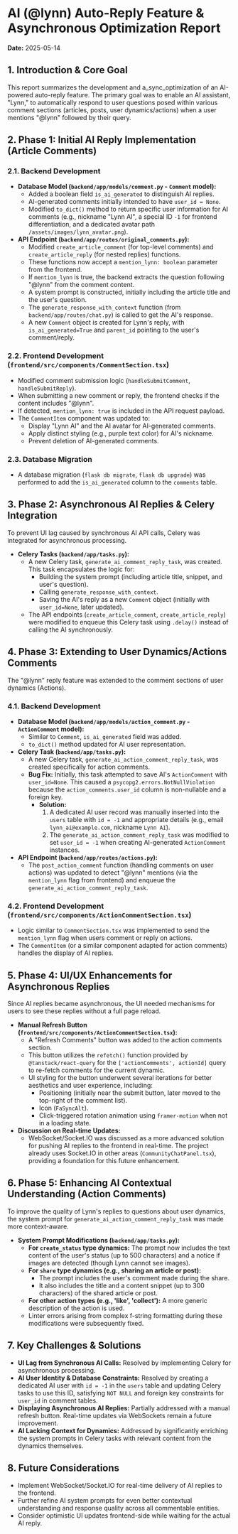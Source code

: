 # AI (@lynn) Auto-Reply Feature & Asynchronous Optimization Report

**Date:** 2025-05-14

## 1. Introduction & Core Goal

This report summarizes the development and a_sync_optimization of an AI-powered auto-reply feature. The primary goal was to enable an AI assistant, "Lynn," to automatically respond to user questions posed within various comment sections (articles, posts, user dynamics/actions) when a user mentions "@lynn" followed by their query.

## 2. Phase 1: Initial AI Reply Implementation (Article Comments)

### 2.1. Backend Development

*   **Database Model (`backend/app/models/comment.py` - `Comment` model):**
    *   Added a boolean field `is_ai_generated` to distinguish AI replies.
    *   AI-generated comments initially intended to have `user_id = None`.
    *   Modified `to_dict()` method to return specific user information for AI comments (e.g., nickname "Lynn AI", a special ID `-1` for frontend differentiation, and a dedicated avatar path `/assets/images/lynn_avatar.png`).
*   **API Endpoint (`backend/app/routes/original_comments.py`):**
    *   Modified `create_article_comment` (for top-level comments) and `create_article_reply` (for nested replies) functions.
    *   These functions now accept a `mention_lynn: boolean` parameter from the frontend.
    *   If `mention_lynn` is true, the backend extracts the question following "@lynn" from the comment content.
    *   A system prompt is constructed, initially including the article title and the user's question.
    *   The `generate_response_with_context` function (from `backend/app/routes/chat.py`) is called to get the AI's response.
    *   A new `Comment` object is created for Lynn's reply, with `is_ai_generated=True` and `parent_id` pointing to the user's comment/reply.

### 2.2. Frontend Development (`frontend/src/components/CommentSection.tsx`)

*   Modified comment submission logic (`handleSubmitComment`, `handleSubmitReply`).
*   When submitting a new comment or reply, the frontend checks if the content includes "@lynn".
*   If detected, `mention_lynn: true` is included in the API request payload.
*   The `CommentItem` component was updated to:
    *   Display "Lynn AI" and the AI avatar for AI-generated comments.
    *   Apply distinct styling (e.g., purple text color) for AI's nickname.
    *   Prevent deletion of AI-generated comments.

### 2.3. Database Migration

*   A database migration (`flask db migrate`, `flask db upgrade`) was performed to add the `is_ai_generated` column to the `comments` table.

## 3. Phase 2: Asynchronous AI Replies & Celery Integration

To prevent UI lag caused by synchronous AI API calls, Celery was integrated for asynchronous processing.

*   **Celery Tasks (`backend/app/tasks.py`):**
    *   A new Celery task, `generate_ai_comment_reply_task`, was created. This task encapsulates the logic for:
        *   Building the system prompt (including article title, snippet, and user's question).
        *   Calling `generate_response_with_context`.
        *   Saving the AI's reply as a new `Comment` object (initially with `user_id=None`, later updated).
    *   The API endpoints (`create_article_comment`, `create_article_reply`) were modified to enqueue this Celery task using `.delay()` instead of calling the AI synchronously.

## 4. Phase 3: Extending to User Dynamics/Actions Comments

The "@lynn" reply feature was extended to the comment sections of user dynamics (Actions).

### 4.1. Backend Development

*   **Database Model (`backend/app/models/action_comment.py` - `ActionComment` model):**
    *   Similar to `Comment`, `is_ai_generated` field was added.
    *   `to_dict()` method updated for AI user representation.
*   **Celery Task (`backend/app/tasks.py`):**
    *   A new Celery task, `generate_ai_action_comment_reply_task`, was created specifically for action comments.
    *   **Bug Fix:** Initially, this task attempted to save AI's `ActionComment` with `user_id=None`. This caused a `psycopg2.errors.NotNullViolation` because the `action_comments.user_id` column is non-nullable and a foreign key.
        *   **Solution:**
            1.  A dedicated AI user record was manually inserted into the `users` table with `id = -1` and appropriate details (e.g., email `lynn_ai@example.com`, nickname `Lynn AI`).
            2.  The `generate_ai_action_comment_reply_task` was modified to set `user_id = -1` when creating AI-generated `ActionComment` instances.
*   **API Endpoint (`backend/app/routes/actions.py`):**
    *   The `post_action_comment` function (handling comments on user actions) was updated to detect "@lynn" mentions (via the `mention_lynn` flag from frontend) and enqueue the `generate_ai_action_comment_reply_task`.

### 4.2. Frontend Development (`frontend/src/components/ActionCommentSection.tsx`)

*   Logic similar to `CommentSection.tsx` was implemented to send the `mention_lynn` flag when users comment or reply on actions.
*   The `CommentItem` (or a similar component adapted for action comments) handles the display of AI replies.

## 5. Phase 4: UI/UX Enhancements for Asynchronous Replies

Since AI replies became asynchronous, the UI needed mechanisms for users to see these replies without a full page reload.

*   **Manual Refresh Button (`frontend/src/components/ActionCommentSection.tsx`):**
    *   A "Refresh Comments" button was added to the action comments section.
    *   This button utilizes the `refetch()` function provided by `@tanstack/react-query` for the `['actionComments', actionId]` query to re-fetch comments for the current dynamic.
    *   UI styling for the button underwent several iterations for better aesthetics and user experience, including:
        *   Positioning (initially near the submit button, later moved to the top-right of the comment list).
        *   Icon (`FaSyncAlt`).
        *   Click-triggered rotation animation using `framer-motion` when not in a loading state.
*   **Discussion on Real-time Updates:**
    *   WebSocket/Socket.IO was discussed as a more advanced solution for pushing AI replies to the frontend in real-time. The project already uses Socket.IO in other areas (`CommunityChatPanel.tsx`), providing a foundation for this future enhancement.

## 6. Phase 5: Enhancing AI Contextual Understanding (Action Comments)

To improve the quality of Lynn's replies to questions about user dynamics, the system prompt for `generate_ai_action_comment_reply_task` was made more context-aware.

*   **System Prompt Modifications (`backend/app/tasks.py`):**
    *   **For `create_status` type dynamics:** The prompt now includes the text content of the user's status (up to 500 characters) and a notice if images are detected (though Lynn cannot see images).
    *   **For `share` type dynamics (e.g., sharing an article or post):**
        *   The prompt includes the user's comment made during the share.
        *   It also includes the title and a content snippet (up to 300 characters) of the shared article or post.
    *   **For other action types (e.g., 'like', 'collect'):** A more generic description of the action is used.
    *   Linter errors arising from complex f-string formatting during these modifications were subsequently fixed.

## 7. Key Challenges & Solutions

*   **UI Lag from Synchronous AI Calls:** Resolved by implementing Celery for asynchronous processing.
*   **AI User Identity & Database Constraints:** Resolved by creating a dedicated AI user with `id = -1` in the `users` table and updating Celery tasks to use this ID, satisfying `NOT NULL` and foreign key constraints for `user_id` in comment tables.
*   **Displaying Asynchronous AI Replies:** Partially addressed with a manual refresh button. Real-time updates via WebSockets remain a future improvement.
*   **AI Lacking Context for Dynamics:** Addressed by significantly enriching the system prompts in Celery tasks with relevant content from the dynamics themselves.

## 8. Future Considerations

*   Implement WebSocket/Socket.IO for real-time delivery of AI replies to the frontend.
*   Further refine AI system prompts for even better contextual understanding and response quality across all commentable entities.
*   Consider optimistic UI updates frontend-side while waiting for the actual AI reply. 